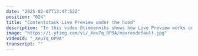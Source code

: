 ```yaml
---
date: "2025-02-07T13:47:52Z"
position: "024"
title: "Contentstack Live Preview under the hood"
description: "In this video @timbenniks shows how Live Preview works under the hood. \n\nLinks from the video:\nDocumentation: https://www.contentstack.com/docs/developers/set-up-live-preview/set-up-live-preview-for-your-website\nDiscord: https://community.contentstack.com/"
image: "https://i.ytimg.com/vi/_Xeu7q_OP9A/maxresdefault.jpg"
videoId: "_Xeu7q_OP9A"
transcript: ""
---
```


